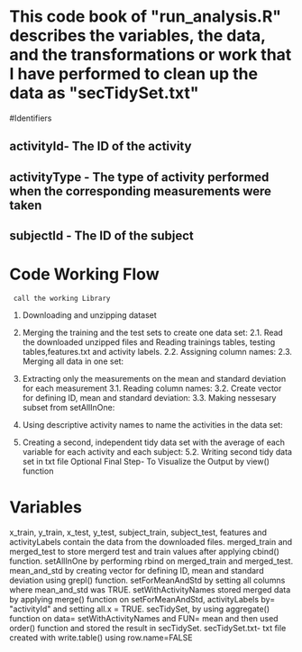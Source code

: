 # This code book of "run_analysis.R" describes the variables, the data, and the transformations or work that I have performed to clean up the data as "secTidySet.txt"

#Identifiers

## activityId- The ID of the activity
## activityType - The type of activity performed when the corresponding measurements were taken
## subjectId - The ID of the subject

# Code Working Flow

     call the working Library
1.   Downloading and unzipping dataset

2.   Merging the training and the test sets to create one data set:
2.1. Read the downloaded unzipped files and Reading trainings tables, testing tables,features.txt and activity labels.
2.2. Assigning column names:
2.3. Merging all data in one set:
3.   Extracting only the measurements on the mean and standard deviation for each measurement
3.1. Reading column names:
3.2. Create vector for defining ID, mean and standard deviation:
3.3. Making nessesary subset from setAllInOne:
4.   Using descriptive activity names to name the activities in the data set:
5.   Creating a second, independent tidy data set with the average of each variable for each activity and each subject:
5.2. Writing second tidy data set in txt file
     Optional Final Step- To Visualize the Output by view() function

# Variables 

x_train, y_train, x_test, y_test, subject_train, subject_test, features and activityLabels contain the data from the downloaded files.
merged_train and merged_test to store mergerd test and train values after applying cbind() function.
setAllInOne by performing rbind on merged_train and merged_test.
mean_and_std by creating vector for defining ID, mean and standard deviation using grepl() function. setForMeanAndStd by setting all columns where mean_and_std was TRUE.
setWithActivityNames stored merged data by applying merge() function on setForMeanAndStd, activityLabels by= "activityId" and setting all.x = TRUE.
secTidySet, by using aggregate() function on data=  setWithActivityNames and FUN= mean and then used order() function and stored the result in secTidySet.
secTidySet.txt- txt file created with write.table() using row.name=FALSE
